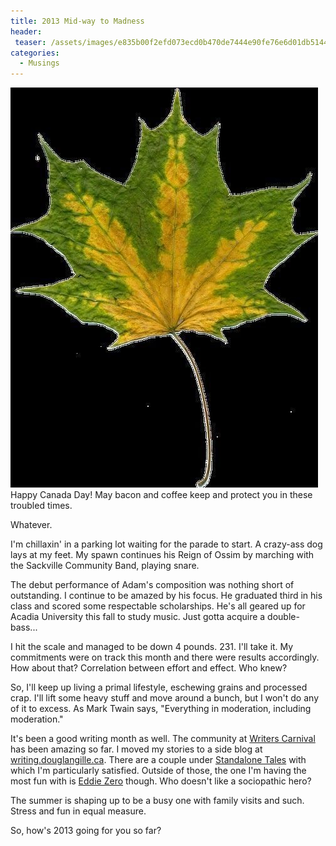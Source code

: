 ```yaml
---
title: 2013 Mid-way to Madness
header:
 teaser: /assets/images/e835b00f2efd073ecd0b470de7444e90fe76e6d01db5144291f2c9_640_maple-leaf.jpg
categories:
  - Musings
---
```

<img src="/assets/images/e835b00f2efd073ecd0b470de7444e90fe76e6d01db5144291f2c9_640_maple-leaf.jpg">Happy Canada Day! May bacon and coffee keep and protect you in these troubled times.

Whatever.

I'm chillaxin' in a parking lot waiting for the parade to start. A crazy-ass dog lays at my feet. My spawn continues his Reign of Ossim by marching with the Sackville Community Band, playing snare.

The debut performance of Adam's composition was nothing short of outstanding. I continue to be amazed by his focus. He graduated third in his class and scored some respectable scholarships. He's all geared up for Acadia University this fall to study music. Just gotta acquire a double-bass...

I hit the scale and managed to be down 4 pounds. 231. I'll take it. My commitments were on track this month and there were results accordingly. How about that? Correlation between effort and effect. Who knew?

So, I'll keep up living a primal lifestyle, eschewing grains and processed crap. I'll lift some heavy stuff and move around a bunch, but I won't do any of it to excess. As Mark Twain says, "Everything in moderation, including moderation."

It's been a good writing month as well. The community at <a href="http://www.writerscarnival.ca">Writers Carnival</a> has been amazing so far. I moved my stories to a side blog at <a href="http://writing.douglangille.ca">writing.douglangille.ca</a>. There are a couple under <a href="http://writing.douglangille.ca/tagged/Standalone+Tales">Standalone Tales</a> with which I'm particularly satisfied. Outside of those, the one I'm having the most fun with is <a href="http://writing.douglangille.ca/tagged/Eddie+Zero/chrono">Eddie Zero</a> though. Who doesn't like a sociopathic hero?

The summer is shaping up to be a busy one with family visits and such. Stress and fun in equal measure.

So, how's 2013 going for you so far?
